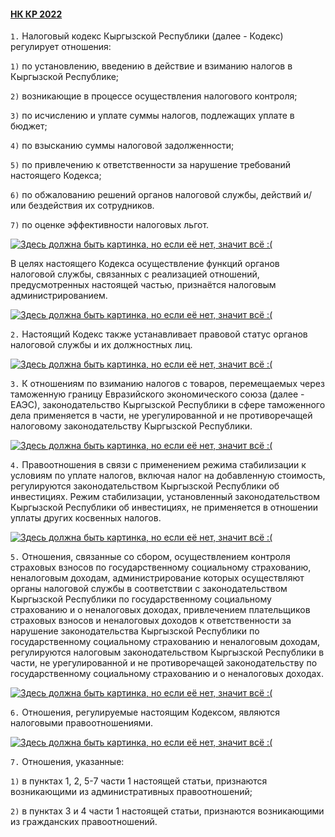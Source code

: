 #### [НК КР 2022](https://lalawland.github.io/eurasia/kyrgyzstan/taxes)

`1.` Налоговый кодекс Кыргызской Республики (далее - Кодекс) регулирует отношения:

`1)` по установлению, введению в действие и взиманию налогов в Кыргызской Республике;

`2)` возникающие в процессе осуществления налогового контроля;

`3)` по исчислению и уплате суммы налогов, подлежащих уплате в бюджет;

`4)` по взысканию суммы налоговой задолженности;

`5)` по привлечению к ответственности за нарушение требований настоящего Кодекса;

`6)` по обжалованию решений органов налоговой службы, действий и/или бездействия их сотрудников.

`7)` по оценке эффективности налоговых льгот.

[![Здесь должна быть картинка, но если её нет, значит всё :(](https://pobierak.jeja.pl/images_thumb/e/5/1/85153_600x315.jpg)](https://pobierak.jeja.pl/images_thumb/e/5/1/85153_600x315.jpg)

В целях настоящего Кодекса осуществление функций органов налоговой службы, связанных с реализацией отношений, предусмотренных настоящей частью, признаётся налоговым администрированием.

[![Здесь должна быть картинка, но если её нет, значит всё :(](http://risovach.ru/upload/2017/01/mem/nalog_135147216_orig_.jpg)](http://risovach.ru/upload/2017/01/mem/nalog_135147216_orig_.jpg)

`2.` Настоящий Кодекс также устанавливает правовой статус органов налоговой службы и их должностных лиц.

[![Здесь должна быть картинка, но если её нет, значит всё :(](https://bugaga.ru/uploads/posts/2015-01/1420799717_demki-12.jpg)](https://bugaga.ru/uploads/posts/2015-01/1420799717_demki-12.jpg)

`3.` К отношениям по взиманию налогов с товаров, перемещаемых через таможенную границу Евразийского экономического союза (далее - ЕАЭС), законодательство Кыргызской Республики в сфере таможенного дела применяется в части, не урегулированной и не противоречащей налоговому законодательству Кыргызской Республики.

[![Здесь должна быть картинка, но если её нет, значит всё :(](https://sun6-21.userapi.com/impg/PY-8P1M26ZZczUKcB95UmQzPCpPi4nkFD2rfgw/XW6x1eJu8jo.jpg?size=506x410&quality=96&sign=1c3a40f3f8069441145a1e00dc8435e2&type=album)](https://sun6-21.userapi.com/impg/PY-8P1M26ZZczUKcB95UmQzPCpPi4nkFD2rfgw/XW6x1eJu8jo.jpg?size=506x410&quality=96&sign=1c3a40f3f8069441145a1e00dc8435e2&type=album)

`4.` Правоотношения в связи с применением режима стабилизации к условиям по уплате налогов, включая налог на добавленную стоимость, регулируются законодательством Кыргызской Республики об инвестициях. Режим стабилизации, установленный законодательством Кыргызской Республики об инвестициях, не применяется в отношении уплаты других косвенных налогов.

[![Здесь должна быть картинка, но если её нет, значит всё :(](http://aistyata-2.ru/wp-content/uploads/2021/11/2222.jpg)](http://aistyata-2.ru/wp-content/uploads/2021/11/2222.jpg)

`5.` Отношения, связанные со сбором, осуществлением контроля страховых взносов по государственному социальному страхованию, неналоговым доходам, администрирование которых осуществляют органы налоговой службы в соответствии с законодательством Кыргызской Республики по государственному социальному страхованию и о неналоговых доходах, привлечением плательщиков страховых взносов и неналоговых доходов к ответственности за нарушение законодательства Кыргызской Республики по государственному социальному страхованию и неналоговым доходам, регулируются налоговым законодательством Кыргызской Республики в части, не урегулированной и не противоречащей законодательству по государственному социальному страхованию и о неналоговых доходах.

[![Здесь должна быть картинка, но если её нет, значит всё :(](https://tomatoz.ru/uploads/posts/2010-09/1284289744_fe35954681de.jpg)](https://tomatoz.ru/uploads/posts/2010-09/1284289744_fe35954681de.jpg)

`6.` Отношения, регулируемые настоящим Кодексом, являются налоговыми правоотношениями.

[![Здесь должна быть картинка, но если её нет, значит всё :(](https://newshuntermag.com/wp-content/uploads/2021/07/Wow-1024x640.png)](https://newshuntermag.com/wp-content/uploads/2021/07/Wow-1024x640.png)

`7.` Отношения, указанные:

`1)` в пунктах 1, 2, 5-7 части 1 настоящей статьи, признаются возникающими из административных правоотношений;

`2)` в пунктах 3 и 4 части 1 настоящей статьи, признаются возникающими из гражданских правоотношений.
